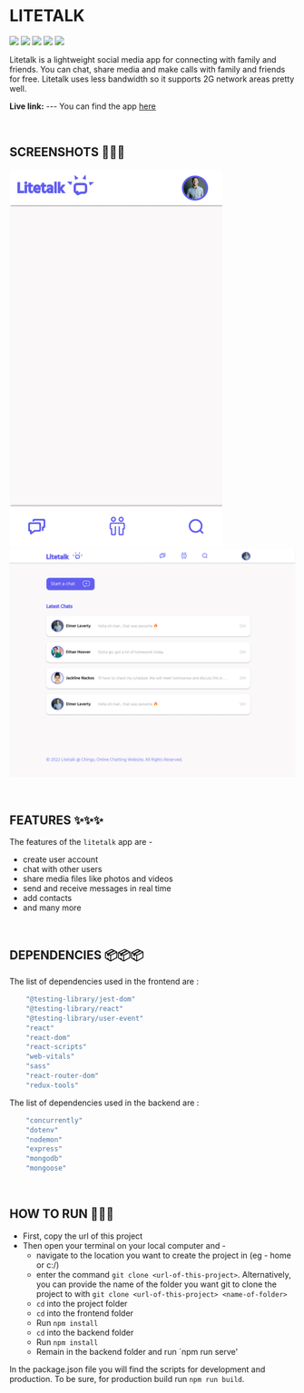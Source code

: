 # LITETALK
![](https://img.shields.io/badge/Name-Litetalk-brightgreen?style=plastic&labelColor=inactive)
![](https://img.shields.io/badge/Version-v0.0.1-blueviolet?style=plastic&labelColor=inactive)
![](https://img.shields.io/badge/Languages-Golang_&_JavaScript-critical?style=plastic&labelColor=inactive)
![](https://img.shields.io/badge/Frameworks-React_&_Expressjs-important?style=plastic&labelColor=inactive)
![](https://img.shields.io/badge/Team-chingu.v39.bears.11-informational?style=plastic&labelColor=inactive)

Litetalk is a lightweight social media app for connecting with family and friends. You can chat, share media and make calls with family and friends for free. Litetalk uses less bandwidth so it supports 2G network areas pretty well.

**Live link:** --- You can find the app [here]()

<br>

## SCREENSHOTS 📸📸📸
![<img src="./assets/mobile_mockup.png" />](./assets/mobile_mockup.png)
![<img src="./assets/desktop_mockup.png" />](./assets/desktop_mockup.png)

<br>

## FEATURES ✨✨✨
The features of the `litetalk` app are -
- create user account
- chat with other users
- share media files like photos and videos
- send and receive messages in real time
- add contacts
- and many more

<br>

## DEPENDENCIES 📦📦📦
The list of dependencies used in the frontend are :

```javascript
    "@testing-library/jest-dom"
    "@testing-library/react"
    "@testing-library/user-event"
    "react"
    "react-dom"
    "react-scripts"
    "web-vitals"
    "sass"
    "react-router-dom"
    "redux-tools"
```
The list of dependencies used in the backend are :

```javascript
    "concurrently"
    "dotenv"
    "nodemon"
    "express"
    "mongodb"
    "mongoose"
```
<br>

## HOW TO RUN 🚀🚀🚀
* First, copy the url of this project
* Then open your terminal on your local computer and -
    - navigate to the location you want to create the project in (eg - home or c:/)
    - enter the command `git clone <url-of-this-project>`. Alternatively, you can provide the name of the folder you want git to clone the project to with `git clone <url-of-this-project> <name-of-folder>`
    - `cd` into the project folder
    - `cd` into the frontend folder
    - Run `npm install`
    - `cd` into the backend folder
    - Run `npm install`
    - Remain in the backend folder and run `npm run serve'

In the package.json file you will find the scripts for development and production. To be sure, for production build run `npm run build`.